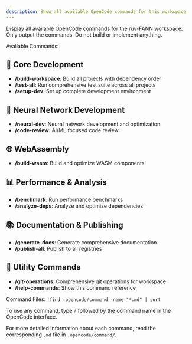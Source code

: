 ```yaml
---
description: Show all available OpenCode commands for this workspace
---
```

Display all available OpenCode commands for the ruv-FANN workspace. Only output the commands. Do not build or implement anything.

Available Commands:

## 🚀 Core Development

- **/build-workspace**: Build all projects with dependency order
- **/test-all**: Run comprehensive test suite across all projects
- **/setup-dev**: Set up complete development environment

## 🧠 Neural Network Development

- **/neural-dev**: Neural network development and optimization
- **/code-review**: AI/ML focused code review

## 🌐 WebAssembly

- **/build-wasm**: Build and optimize WASM components

## 📊 Performance & Analysis

- **/benchmark**: Run performance benchmarks
- **/analyze-deps**: Analyze and optimize dependencies

## 📚 Documentation & Publishing

- **/generate-docs**: Generate comprehensive documentation
- **/publish-all**: Publish to all registries

## 🔧 Utility Commands

- **/git-operations**: Comprehensive git operations for workspace
- **/help-commands**: Show this command reference

Command Files:
`!find .opencode/command -name "*.md" | sort`

To use any command, type `/` followed by the command name in the OpenCode interface.

For more detailed information about each command, read the corresponding `.md` file in `.opencode/command/`.
